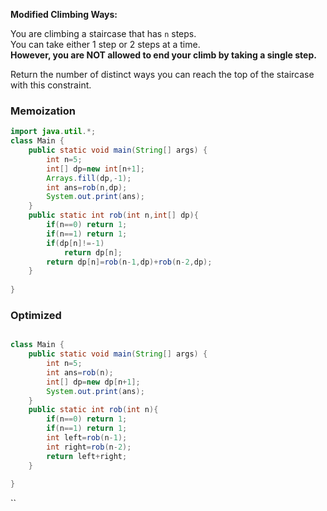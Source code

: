 
**Modified Climbing Ways:**

You are climbing a staircase that has `n` steps.  
You can take either 1 step or 2 steps at a time.  
**However, you are NOT allowed to end your climb by taking a single step.**

Return the number of distinct ways you can reach the top of the staircase with this constraint.

### Memoization

```java
import java.util.*;
class Main {
    public static void main(String[] args) {
        int n=5;
        int[] dp=new int[n+1];
        Arrays.fill(dp,-1);
        int ans=rob(n,dp);
        System.out.print(ans);
    }
    public static int rob(int n,int[] dp){
        if(n==0) return 1;
        if(n==1) return 1;
        if(dp[n]!=-1)
            return dp[n];
        return dp[n]=rob(n-1,dp)+rob(n-2,dp);
    }
    
}
```

### Optimized

```java

class Main {
    public static void main(String[] args) {
        int n=5;
        int ans=rob(n);
        int[] dp=new dp[n+1];
        System.out.print(ans);
    }
    public static int rob(int n){
        if(n==0) return 1;
        if(n==1) return 1;
        int left=rob(n-1);
        int right=rob(n-2);
        return left+right;
    }
    
}
```



``
